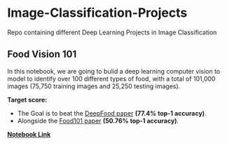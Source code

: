 # Image-Classification-Projects
Repo containing different Deep Learning Projects in Image Classification

## Food Vision 101
In this notebook, we are going to bulid a deep learning computer vision to model to identify over 100 different types of food, with a total of 101,000 images (75,750 training images and 25,250 testing images).

**Target score:**

* The Goal is to beat the [DeepFood paper](https://arxiv.org/abs/1606.05675) **(77.4% top-1 accuracy)**.
* Alongside the [Food101 paper](https://data.vision.ee.ethz.ch/cvl/datasets_extra/food-101/static/bossard_eccv14_food-101.pdf) **(50.76% top-1 accuracy)**.

[**Notebook Link**](https://github.com/Sayed-Husain/Image-Classification-Projects/blob/main/Food%20Vision/main.ipynb)

